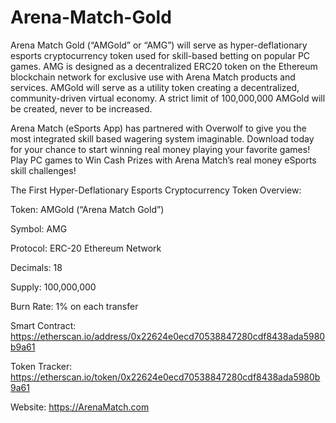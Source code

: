 # Arena-Match-Gold
Arena Match Gold (“AMGold” or “AMG”) will serve as hyper-deflationary esports cryptocurrency token used for skill-based betting on popular PC games. AMG is designed as a decentralized ERC20 token on the Ethereum blockchain network for exclusive use with Arena Match products and services. AMGold will serve as a utility token creating a decentralized, community-driven virtual economy. A strict limit of 100,000,000 AMGold will be created, never to be increased.

Arena Match (eSports App) has partnered with Overwolf to give you the most integrated skill based wagering system imaginable. Download today for your chance to start winning real money playing your favorite games! Play PC games to Win Cash Prizes with Arena Match’s real money eSports skill challenges!

The First Hyper-Deflationary Esports Cryptocurrency Token Overview: 

Token: AMGold (“Arena Match Gold”)

Symbol: AMG

Protocol: ERC-20 Ethereum Network

Decimals: 18

Supply: 100,000,000

Burn Rate: 1% on each transfer 

Smart Contract: https://etherscan.io/address/0x22624e0ecd70538847280cdf8438ada5980b9a61

Token Tracker: https://etherscan.io/token/0x22624e0ecd70538847280cdf8438ada5980b9a61

Website: https://ArenaMatch.com
